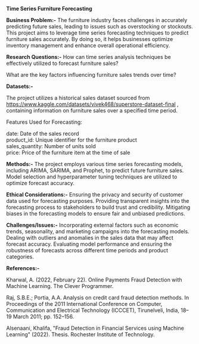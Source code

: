 **Time Series Furniture Forecasting**

**Business Problem:-**
The furniture industry faces challenges in accurately predicting future sales, leading to issues such as overstocking or stockouts. This project aims to leverage time series forecasting techniques to predict furniture sales accurately. By doing so, it helps businesses optimize inventory management and enhance overall operational efficiency.

**Research Questions:-**
How can time series analysis techniques be effectively utilized to forecast furniture sales?

What are the key factors influencing furniture sales trends over time?

**Datasets:-**

The project utilizes a historical sales dataset sourced from https://www.kaggle.com/datasets/vivek468/superstore-dataset-final , containing information on furniture sales over a specified time period.

Features Used for Forecasting:

date: Date of the sales record                                                                                                                                         
product_id: Unique identifier for the furniture product                                                                                                               
sales_quantity: Number of units sold                                                                                                                                  
price: Price of the furniture item at the time of sale                                                                                                               
                                                                                                                                                                                                                                                                                                                                                                                                                      
**Methods:-**
The project employs various time series forecasting models, including ARIMA, SARIMA, and Prophet, to predict future furniture sales. Model selection and hyperparameter tuning techniques are utilized to optimize forecast accuracy.                                                                                                                                                                                   

**Ethical Considerations:-**
Ensuring the privacy and security of customer data used for forecasting purposes.
Providing transparent insights into the forecasting process to stakeholders to build trust and credibility.
Mitigating biases in the forecasting models to ensure fair and unbiased predictions.                                                                                 
                                                                                  
**Challenges/Issues:-**
Incorporating external factors such as economic trends, seasonality, and marketing campaigns into the forecasting models.
Dealing with outliers and anomalies in the sales data that may affect forecast accuracy.
Evaluating model performance and ensuring the robustness of forecasts across different time periods and product categories.                                          
                                             
**References:-**

Kharwal, A. (2022, February 22). Online Payments Fraud Detection with Machine Learning. The Clever Programmer.  

Raj, S.B.E.; Portia, A.A. Analysis on credit card fraud detection methods. In Proceedings of the 2011 International Conference on Computer, Communication and Electrical Technology (ICCCET), Tirunelveli, India, 18–19 March 2011; pp. 152–156.

Alsenaani, Khalifa, "Fraud Detection in Financial Services using Machine Learning" (2022). Thesis. Rochester Institute of Technology.
